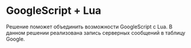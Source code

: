 # GoogleScript + Lua

Решение поможет объединить возможности GoogleScript с Lua. В данном решении реализована запись серверных сообщений в таблицу Google.
